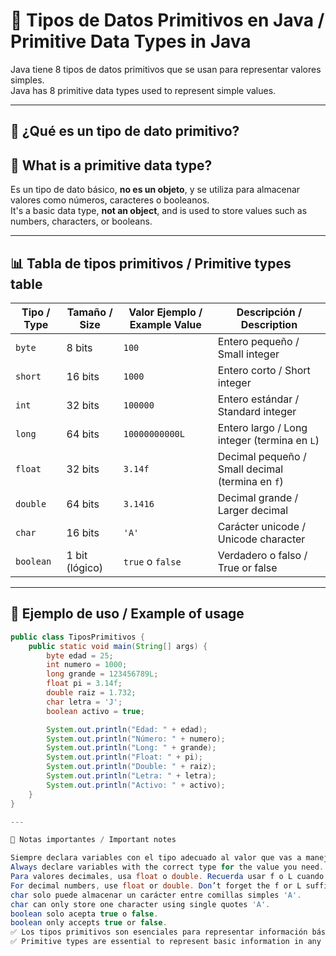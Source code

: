 # 🔢 Tipos de Datos Primitivos en Java / Primitive Data Types in Java

Java tiene 8 tipos de datos primitivos que se usan para representar valores simples.  
Java has 8 primitive data types used to represent simple values.

---

## 🧠 ¿Qué es un tipo de dato primitivo?  
## 🧠 What is a primitive data type?

Es un tipo de dato básico, **no es un objeto**, y se utiliza para almacenar valores como números, caracteres o booleanos.  
It's a basic data type, **not an object**, and is used to store values such as numbers, characters, or booleans.

---

## 📊 Tabla de tipos primitivos / Primitive types table

| Tipo / Type | Tamaño / Size | Valor Ejemplo / Example Value | Descripción / Description                     |
|-------------|----------------|-------------------------------|-----------------------------------------------|
| `byte`      | 8 bits         | `100`                         | Entero pequeño / Small integer                |
| `short`     | 16 bits        | `1000`                        | Entero corto / Short integer                  |
| `int`       | 32 bits        | `100000`                      | Entero estándar / Standard integer            |
| `long`      | 64 bits        | `10000000000L`                | Entero largo / Long integer (termina en `L`) |
| `float`     | 32 bits        | `3.14f`                       | Decimal pequeño / Small decimal (termina en `f`) |
| `double`    | 64 bits        | `3.1416`                      | Decimal grande / Larger decimal               |
| `char`      | 16 bits        | `'A'`                         | Carácter unicode / Unicode character          |
| `boolean`   | 1 bit (lógico) | `true` o `false`              | Verdadero o falso / True or false             |

---

## 🧪 Ejemplo de uso / Example of usage

```java
public class TiposPrimitivos {
    public static void main(String[] args) {
        byte edad = 25;
        int numero = 1000;
        long grande = 123456789L;
        float pi = 3.14f;
        double raiz = 1.732;
        char letra = 'J';
        boolean activo = true;

        System.out.println("Edad: " + edad);
        System.out.println("Número: " + numero);
        System.out.println("Long: " + grande);
        System.out.println("Float: " + pi);
        System.out.println("Double: " + raiz);
        System.out.println("Letra: " + letra);
        System.out.println("Activo: " + activo);
    }
}

---

📌 Notas importantes / Important notes

Siempre declara variables con el tipo adecuado al valor que vas a manejar.
Always declare variables with the correct type for the value you need.
Para valores decimales, usa float o double. Recuerda usar f o L cuando sea necesario.
For decimal numbers, use float or double. Don’t forget the f or L suffix when required.
char solo puede almacenar un carácter entre comillas simples 'A'.
char can only store one character using single quotes 'A'.
boolean solo acepta true o false.
boolean only accepts true or false.
✅ Los tipos primitivos son esenciales para representar información básica en cualquier programa Java.
✅ Primitive types are essential to represent basic information in any Java program.